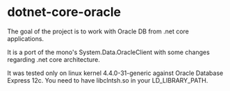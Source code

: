 # dotnet-core-oracle

The goal of the project is to work with Oracle DB from .net core applications.

It is a port of the mono's System.Data.OracleClient with some changes regarding .net core architecture.

It was tested only on linux kernel 4.4.0-31-generic against Oracle Database Express 12c.
You need to have libclntsh.so in your LD_LIBRARY_PATH.
